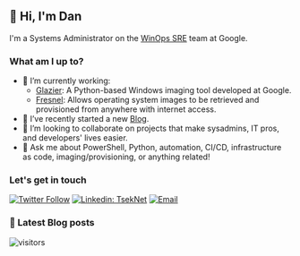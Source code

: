 ## 👋 Hi, I'm Dan 

I'm a Systems Administrator on the [WinOps SRE](https://github.com/google/winops) team at Google.

### What am I up to?

- 🔭 I’m currently working:
  - [Glazier](https://github.com/google/glazier): A Python-based Windows imaging tool developed at Google.
  - [Fresnel](https://github.com/google/fresnel): Allows operating system images to be retrieved and provisioned from anywhere with internet access.
- 📝 I’ve recently started a new [Blog](https://tseknet.com).
- 🤝 I’m looking to collaborate on projects that make sysadmins, IT pros, and developers' lives easier.
- 💬 Ask me about PowerShell, Python, automation, CI/CD, infrastructure as code, imaging/provisioning, or anything related!

### Let's get in touch

[![Twitter Follow](https://img.shields.io/twitter/follow/tseknet?label=Follow)](https://twitter.com/tseknet)
[![Linkedin: TsekNet](https://img.shields.io/badge/TsekNet-blue?style=flat-square&logo=Linkedin&logoColor=white&link=https://www.linkedin.com/in/tseknet/)](https://www.linkedin.com/in/tseknet/)
[![Email](https://img.shields.io/badge/%F0%9F%93%AC-Email-darkgreen)](mailto:dan@tskenet.com)

### 📕 Latest Blog posts
<!-- BLOG-POST-LIST:START -->
<!-- BLOG-POST-LIST:END -->

![visitors](https://visitor-badge.laobi.icu/badge?page_id=tseknet.tseknet)
